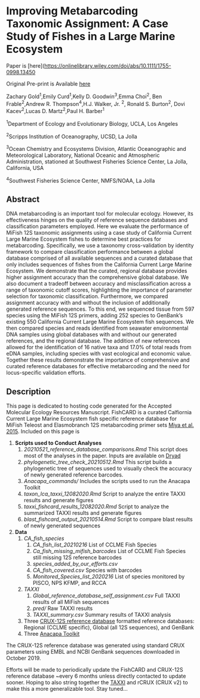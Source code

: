 # Improving Metabarcoding Taxonomic Assignment: A Case Study of Fishes in a Large Marine Ecosystem

Paper is [here](https://onlinelibrary.wiley.com/doi/abs/10.1111/1755-0998.13450


Original Pre-print is Available [here](https://10.22541/au.161407483.33882798/v1)


Zachary Gold<sup>1</sup>,Emily Curd<sup>1</sup>,Kelly D. Goodwin<sup>3</sup>,Emma Choi<sup>2</sup>, Ben Frable<sup>2</sup>,Andrew R. Thompson<sup>4</sup>,H.J. Walker, Jr. <sup>2</sup>, Ronald S. Burton<sup>2</sup>,  Dovi Kacev<sup>2</sup>,Lucas D. Martz<sup>2</sup>,Paul H. Barber<sup>1</sup>


<sup>1</sup>Department of Ecology and Evolutionary Biology, UCLA, Los Angeles

<sup>2</sup>Scripps Institution of Oceanography, UCSD, La Jolla

<sup>3</sup>Ocean Chemistry and Ecosystems Division, Atlantic Oceanographic and Meteorological Laboratory, National Oceanic and Atmospheric Administration, stationed at Southwest Fisheries Science Center, La Jolla, California, USA

<sup>4</sup>Southwest Fisheries Science Center, NMFS/NOAA, La Jolla




## Abstract
DNA metabarcoding is an important tool for molecular ecology. However, its effectiveness hinges on the quality of reference sequence databases and classification parameters employed. Here we evaluate the performance of MiFish 12S taxonomic assignments using a case study of California Current Large Marine Ecosystem fishes to determine best practices for metabarcoding. Specifically, we use a taxonomy cross-validation by identity framework to compare classification performance between a global database comprised of all available sequences and a curated database that only includes sequences of fishes from the California Current Large Marine Ecosystem. We demonstrate that the curated, regional database provides higher assignment accuracy than the comprehensive global database. We also document a tradeoff between accuracy and misclassification across a range of taxonomic cutoff scores, highlighting the importance of parameter selection for taxonomic classification. Furthermore, we compared assignment accuracy with and without the inclusion of additionally generated reference sequences. To this end, we sequenced tissue from 597 species using the MiFish 12S primers, adding 252 species to GenBank’s existing 550 California Current Large Marine Ecosystem fish sequences. We then compared species and reads identified from seawater environmental DNA samples using global databases with and without our generated references, and the regional database. The addition of new references allowed for the identification of 16 native taxa and 17.0% of total reads from eDNA samples, including species with vast ecological and economic value. Together these results demonstrate the importance of comprehensive and curated reference databases for effective metabarcoding and the need for locus-specific validation efforts.

## Description
This page is dedicated to hosting code generated for the Accepted Molecular Ecology Resources Manuscript. FishCARD is a curated Calfiornia Current Large Marine Ecosystem fish specific reference database for MiFish Teleost and Elasmobranch 12S metabarcoding primer sets [Miya et al. 2015](https://royalsocietypublishing.org/doi/10.1098/rsos.150088). Included on this page is
1. **Scripts used to Conduct Analyses**
    1. *20210521_reference_database_comparisons.Rmd* This script does most of the analyses in the paper. Inputs are available on [Dryad](https://doi.org/10.5068/D1H963)
    2. *phylogenetic_tree_check_20210512.Rmd* This script builds a phylogenetic tree of sequences used to visually check the accuracy of newly generated reference barcodes.
    3. *Anacapa_commands/* Includes the scripts used to run the Anacapa Toolkit
    4. *taxon_lca_taxxi_12082020.Rmd*  Script to analyze the entire TAXXI results and generate figures
    5. *taxxi_fishcard_results_12082020.Rmd* Script to analyze the summarized TAXXI results and generate figures
    6. *blast_fishcard_output_20210514.Rmd* Script to compare blast results of newly generated sequences
2. **Data**
    1. *CA_fish_species*
        1. *CA_fish_list_20210216* List of CCLME Fish Species
        2. *Ca_fish_missing_mifish_barcodes* List of CCLME Fish Species still missing 12S reference barcodes
        3. *species_added_by_our_efforts.csv*
        4. *CA_fish_covered.csv* Species with barcodes
        5. *Monitored_Species_list_2020216* List of species monitored by PISCO, NPS KFMP, and RCCA
    2. *TAXXI*
        1. *Global_reference_database_self_assignment.csv* Full TAXXI results of all MiFish sequences
        2. *pred/* Raw TAXXI results
        3. *TAXXI_summary.csv* Summary results of TAXXI analysis
    3. Three [CRUX-12S reference database](https://github.com/limey-bean/CRUX_Creating-Reference-libraries-Using-eXisting-tools) formatted reference databases: Regional (CCLME specific), Global (all 12S sequences), and GenBank
    4. Three [Anacapa Toolkit](https://github.com/limey-bean/Anacapa)

The CRUX-12S reference database was generated using standard CRUX parameters using EMBL and NCBI GenBank sequences downloaded in October 2019.

Efforts will be made to periodically update the FishCARD and CRUX-12S reference database ~every 6 months unless directly contacted to update sooner. Hoping to also string together the [TAXXI](https://drive5.com/taxxi/doc/index.html) and rCRUX (CRUX v2) to make this a more generalizable tool. Stay tuned...
